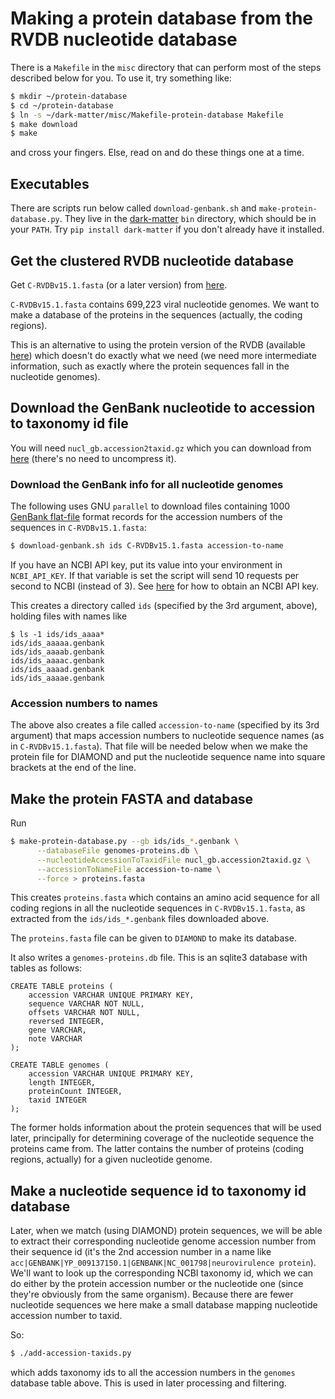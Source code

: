 # Making a protein database from the RVDB nucleotide database

There is a `Makefile` in the `misc` directory that can perform most of the
steps described below for you. To use it, try something like:

```sh
$ mkdir ~/protein-database
$ cd ~/protein-database
$ ln -s ~/dark-matter/misc/Makefile-protein-database Makefile
$ make download
$ make
```

and cross your fingers.  Else, read on and do these things one at a time.

## Executables

There are scripts run below called `download-genbank.sh` and
`make-protein-database.py`. They live in the
[dark-matter](https://github.com/acorg/dark-matter) `bin` directory, which
should be in your `PATH`. Try `pip install dark-matter` if you don't
already have it installed.

## Get the clustered RVDB nucleotide database

Get `C-RVDBv15.1.fasta` (or a later version) from
[here](https://hive.biochemistry.gwu.edu/rvdb).

`C-RVDBv15.1.fasta` contains 699,223 viral nucleotide genomes. We want to
make a database of the proteins in the sequences (actually, the coding
regions).

This is an alternative to using the protein version of the RVDB (available
[here](https://rvdb-prot.pasteur.fr/)) which doesn't do exactly what we
need (we need more intermediate information, such as exactly where the
protein sequences fall in the nucleotide genomes).

## Download the GenBank nucleotide to accession to taxonomy id file

You will need `nucl_gb.accession2taxid.gz` which you can download from
[here](ftp://ftp.ncbi.nlm.nih.gov/pub/taxonomy/accession2taxid/nucl_gb.accession2taxid.gz)
(there's no need to uncompress it).

### Download the GenBank info for all nucleotide genomes

The following uses GNU `parallel` to download files containing 1000
[GenBank flat-file](https://www.ncbi.nlm.nih.gov/Sitemap/samplerecord.html)
format records for the accession numbers of the sequences in
`C-RVDBv15.1.fasta`:

```sh
$ download-genbank.sh ids C-RVDBv15.1.fasta accession-to-name
```

If you have an NCBI API key, put its value into your environment in
`NCBI_API_KEY`. If that variable is set the script will send 10 requests
per second to NCBI (instead of 3). See
[here](https://www.ncbi.nlm.nih.gov/books/NBK25497/) for how to obtain an
NCBI API key.


This creates a directory called `ids` (specified by the 3rd argument,
above), holding files with names like

```
$ ls -1 ids/ids_aaaa*
ids/ids_aaaaa.genbank
ids/ids_aaaab.genbank
ids/ids_aaaac.genbank
ids/ids_aaaad.genbank
ids/ids_aaaae.genbank
```

### Accession numbers to names

The above also creates a file called `accession-to-name` (specified by its
3rd argument) that maps accession numbers to nucleotide sequence names (as
in `C-RVDBv15.1.fasta`). That file will be needed below when we make the
protein file for DIAMOND and put the nucleotide sequence name into square
brackets at the end of the line.

## Make the protein FASTA and database

Run

```sh
$ make-protein-database.py --gb ids/ids_*.genbank \
      --databaseFile genomes-proteins.db \
      --nucleotideAccessionToTaxidFile nucl_gb.accession2taxid.gz \
      --accessionToNameFile accession-to-name \
      --force > proteins.fasta
```

This creates `proteins.fasta` which contains an amino acid sequence for all
coding regions in all the nucleotide sequences in `C-RVDBv15.1.fasta`, as
extracted from the `ids/ids_*.genbank` files downloaded above.

The `proteins.fasta` file can be given to `DIAMOND` to make its database.

It also writes a `genomes-proteins.db` file. This is an sqlite3 database with
tables as follows:

```
CREATE TABLE proteins (
    accession VARCHAR UNIQUE PRIMARY KEY,
    sequence VARCHAR NOT NULL,
    offsets VARCHAR NOT NULL,
    reversed INTEGER,
    gene VARCHAR,
    note VARCHAR
);

CREATE TABLE genomes (
    accession VARCHAR UNIQUE PRIMARY KEY,
    length INTEGER,
    proteinCount INTEGER,
    taxid INTEGER
);
```

The former holds information about the protein sequences that will be used
later, principally for determining coverage of the nucleotide sequence the
proteins came from.  The latter contains the number of proteins (coding
regions, actually) for a given nucleotide genome.

## Make a nucleotide sequence id to taxonomy id database

Later, when we match (using DIAMOND) protein sequences, we will be able to
extract their corresponding nucleotide genome accession number from their
sequence id (it's the 2nd accession number in a name like
`acc|GENBANK|YP_009137150.1|GENBANK|NC_001798|neurovirulence protein`).
We'll want to look up the corresponding NCBI taxonomy id, which we can do
either by the protein accession number or the nucleotide one (since they're
obviously from the same organism). Because there are fewer nucleotide
sequences we here make a small database mapping nucleotide accession number
to taxid.

So:

```sh
$ ./add-accession-taxids.py
```

which adds taxonomy ids to all the accession numbers in the `genomes`
database table above. This is used in later processing and filtering.
